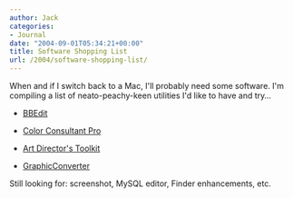 ```yaml
---
author: Jack
categories:
- Journal
date: "2004-09-01T05:34:21+00:00"
title: Software Shopping List
url: /2004/software-shopping-list/
---
```


When and if I switch back to a Mac, I'll probably need some software. I'm compiling a list of neato-peachy-keen utilities I'd like to have and try&#8230;

</p> 

  * [BBEdit][1]


  * [Color Consultant Pro][2]


  * [Art Director's Toolkit][3]


  * [GraphicConverter][4]
</ul> 

Still looking for: screenshot, MySQL editor, Finder enhancements, etc.

 [1]: http://www.barebones.com/products/bbedit/index.shtml
 [2]: http://www.code-line.com/software/colorconsultantpro.html
 [3]: http://www.code-line.com/software/artdirectorstoolkit.html
 [4]: http://www.lemkesoft.com/en/graphcon.htm
